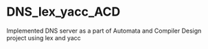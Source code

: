 # DNS_lex_yacc_ACD
Implemented DNS server as a part of Automata and Compiler Design project using lex and yacc
